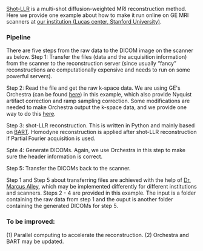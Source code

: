 
[Shot-LLR](https://onlinelibrary.wiley.com/doi/full/10.1002/mrm.27488) is a multi-shot diffusion-weighted MRI reconstruction method. Here we provide one example about how to make it run online on GE MRI scanners at [our institution (Lucas center, Stanford University)](https://med.stanford.edu/rsl/about/lucas.html).

### Pipeline
There are five steps from the raw data to the DICOM image on the scanner as below.
Step 1: Transfer the files (data and the acquisition information) from the scanner to the reconstruction server (since usually “fancy” reconstructions are computationally expensive and needs to run on some powerful servers). 

Step 2: Read the file and get the raw k-space data. We are using GE's Orchestra (can be found [here](https://collaborate.mr.gehealthcare.com/welcome
)) in this example, which also provide Nyquist artifact correction and ramp sampling correction. Some modifications are needed to make Orchestra output the k-space data, and we provide one way to do this [here]().

Step 3: shot-LLR reconstruction. This is written in Python and mainly based on [BART](https://mrirecon.github.io/bart/). Homodyne reconstruction is applied after shot-LLR reconstruction if Partial Fourier acquisition is used.

Spte 4: Generate DICOMs. Again, we use Orchestra in this step to make sure the header information is correct.

Step 5: Transfer the DICOMs back to the scanner.


Step 1 and Step 5 about transferring files are achieved with the help of [Dr. Marcus Alley](https://med.stanford.edu/profiles/marcus-alley), which may be implemented differently for different institutions and scanners. Steps 2 - 4 are provided in this example. The input is a folder containing the raw data from step 1 and the ouput is another folder containing the generated DICOMs for step 5.

### To be improved:
(1) Parallel computing to accelerate the reconstruction.
(2) Orchestra and BART may be updated.
